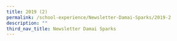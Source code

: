 ```yaml
---
title: 2019 (2)
permalink: /school-experience/Newsletter-Damai-Sparks/2019-2
description: ""
third_nav_title: Newsletter Damai Sparks
---
```

